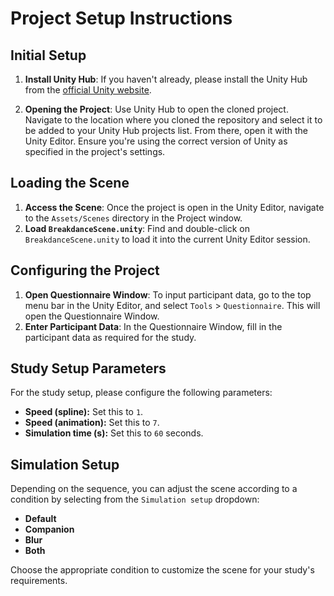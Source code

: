 # Project Setup Instructions

## Initial Setup

1. **Install Unity Hub**: If you haven't already, please install the Unity Hub from the [official Unity website](https://unity.com/download).

2. **Opening the Project**: Use Unity Hub to open the cloned project. Navigate to the location where you cloned the repository and select it to be added to your Unity Hub projects list. From there, open it with the Unity Editor. Ensure you're using the correct version of Unity as specified in the project's settings.

## Loading the Scene

1. **Access the Scene**: Once the project is open in the Unity Editor, navigate to the `Assets/Scenes` directory in the Project window.
2. **Load `BreakdanceScene.unity`**: Find and double-click on `BreakdanceScene.unity` to load it into the current Unity Editor session.

## Configuring the Project

1. **Open Questionnaire Window**: To input participant data, go to the top menu bar in the Unity Editor, and select `Tools` > `Questionnaire`. This will open the Questionnaire Window.
2. **Enter Participant Data**: In the Questionnaire Window, fill in the participant data as required for the study.

## Study Setup Parameters

For the study setup, please configure the following parameters:

- **Speed (spline):** Set this to `1`.
- **Speed (animation):** Set this to `7`.
- **Simulation time (s):** Set this to `60` seconds.

## Simulation Setup

Depending on the sequence, you can adjust the scene according to a condition by selecting from the `Simulation setup` dropdown:

- **Default**
- **Companion**
- **Blur**
- **Both**

Choose the appropriate condition to customize the scene for your study's requirements.
